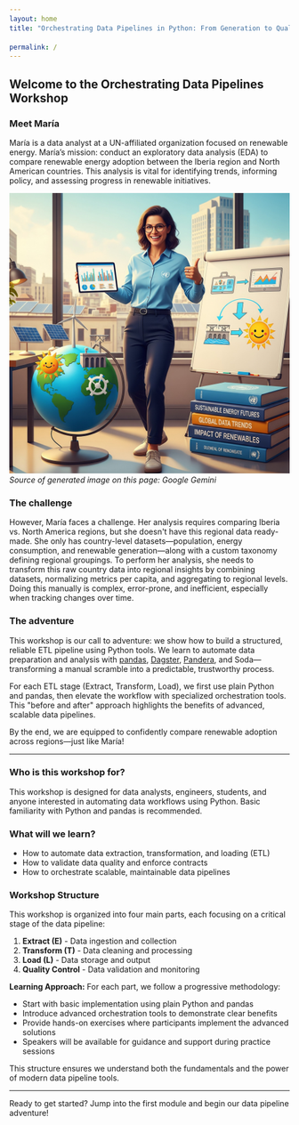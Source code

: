 ```yaml
---
layout: home
title: "Orchestrating Data Pipelines in Python: From Generation to Quality"

permalink: /
---
```


## Welcome to the Orchestrating Data Pipelines Workshop

### Meet María

María is a data analyst at a UN-affiliated organization focused on renewable energy. María’s mission: conduct an exploratory data analysis (EDA) to compare renewable energy adoption between the Iberia region and North American countries. This analysis is vital for identifying trends, informing policy, and assessing progress in renewable initiatives.

![Illustration of María, a data analyst at a UN-affiliated organization](assets/maria-image.jpg)
*Source of generated image on this page: Google Gemini*

### The challenge

However, María faces a challenge. Her analysis requires comparing Iberia vs. North America regions, but she doesn't have this regional data ready-made. She only has country-level datasets—population, energy consumption, and renewable generation—along with a custom taxonomy defining regional groupings. To perform her analysis, she needs to transform this raw country data into regional insights by combining datasets, normalizing metrics per capita, and aggregating to regional levels. Doing this manually is complex, error-prone, and inefficient, especially when tracking changes over time.

### The adventure

This workshop is our call to adventure: we show how to build a structured, reliable ETL pipeline using Python tools. We learn to automate data preparation and analysis with [pandas](https://pandas.pydata.org/), [Dagster](https://dagster.io/), [Pandera](https://pandera.readthedocs.io/en/stable/#), and Soda—transforming a manual scramble into a predictable, trustworthy process.

For each ETL stage (Extract, Transform, Load), we first use plain Python and pandas, then elevate the workflow with specialized orchestration tools. This "before and after" approach highlights the benefits of advanced, scalable data pipelines.

By the end, we are equipped to confidently compare renewable adoption across regions—just like María!

---

### Who is this workshop for?

This workshop is designed for data analysts, engineers, students, and anyone interested in automating data workflows using Python. Basic familiarity with Python and pandas is recommended.

### What will we learn?

- How to automate data extraction, transformation, and loading (ETL)
- How to validate data quality and enforce contracts
- How to orchestrate scalable, maintainable data pipelines

### Workshop Structure

This workshop is organized into four main parts, each focusing on a critical stage of the data pipeline:

1. **Extract (E)** - Data ingestion and collection
2. **Transform (T)** - Data cleaning and processing
3. **Load (L)** - Data storage and output
4. **Quality Control** - Data validation and monitoring

**Learning Approach:** For each part, we follow a progressive methodology:

- Start with basic implementation using plain Python and pandas
- Introduce advanced orchestration tools to demonstrate clear benefits
- Provide hands-on exercises where participants implement the advanced solutions
- Speakers will be available for guidance and support during practice sessions

This structure ensures we understand both the fundamentals and the power of modern data pipeline tools.

---

Ready to get started? Jump into the first module and begin our data pipeline adventure!
